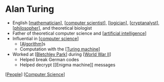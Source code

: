 # Alan Turing

- English [[mathematician]], [[computer scientist]], [[logician]], [[cryptanalyst]], [[philosopher]], and theoretical biologist
- Father of theoretical computer science and [[artificial intelligence]]
- Influential in [[computer science]]
  - [[Algorithm]]s
  - Computation with the [[Turing machine]]
- Worked at [[Bletchley Park]] during [[World War II]]
  - Helped break German codes
  - Helped decrypt [[Enigma machine]] messages

[[People]] [[Computer Science]]

[//begin]: # "Autogenerated link references for markdown compatibility"
[mathematician]: mathematician "Mathematician"
[computer scientist]: computer-scientist "Computer Scientist"
[logician]: logician "Logician"
[cryptanalyst]: cryptanalyst "Cryptanalyst"
[philosopher]: philosopher "Philosopher"
[artificial intelligence]: artificial-intelligence "Artificial Intelligence"
[Computer Science]: computer-science "Computer Science"
[Algorithm]: algorithm "Algorithm"
[Turing machine]: turing-machine "Turing Machine"
[Bletchley Park]: bletchley-park "Bletchley Park"
[World War II]: world-war-ii "World War II"
[People]: people "People"
[//end]: # "Autogenerated link references"